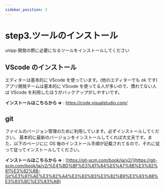 ```yaml
---
sidebar_position: 3
---
```


# step3.ツールのインストール

unipp 開発の際に必要になるツールをインストールしてください

## VScode のインストール

エディターは基本的に VScode を使っています。(他のエディターでも ok です)<br/>
アプリ開発チームは基本的に VScode を使ってる人が多いので、慣れてない人は VScode を利用したほうがバックアップがしやすいです。

**インストールはこちらから ⇒** : https://code.visualstudio.com/

## git

ファイルのバージョン管理のために利用しています。必ずインストールしてください。
基本的に最新のバージョンをインストールしてくれば大丈夫です。また、以下のページにに OS 毎のインストール手順が記載されてるので、それに従って従ってインストールしてください。

**インストールはこちらから ⇒** : [https://git-scm.com/book/ja/v2/](https://git-scm.com/book/ja/v2/%E4%BD%BF%E3%81%84%E5%A7%8B%E3%82%81%E3%82%8B-Git%E3%81%AE%E3%82%A4%E3%83%B3%E3%82%B9%E3%83%88%E3%83%BC%E3%83%AB)
